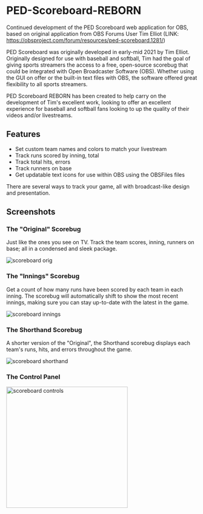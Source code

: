 # PED-Scoreboard-REBORN
Continued development of the PED Scoreboard web application for OBS, based on original application from OBS Forums User Tim Elliot (LINK: https://obsproject.com/forum/resources/ped-scoreboard.1281/)

PED Scoreboard was originally developed in early-mid 2021 by Tim Elliot. Originally designed for use with baseball and softball, Tim had the goal of giving sports streamers the access to a free, open-source scorebug that could be integrated with Open Broadcaster Software (OBS). Whether using the GUI on offer or the built-in text files with OBS, the software offered great flexibility to all sports streamers.

PED Scoreboard REBORN has been created to help carry on the development of Tim's excellent work, looking to offer an excellent experience for baseball and softball fans looking to up the quality of their videos and/or livestreams.


## Features
- Set custom team names and colors to match your livestream
- Track runs scored by inning, total
- Track total hits, errors
- Track runners on base
- Get updatable text icons for use within OBS using the OBSFiles files


There are several ways to track your game, all with broadcast-like design and presentation.


## Screenshots
### The "Original" Scorebug
Just like the ones you see on TV. Track the team scores, inning, runners on base; all in a condensed and sleek package.

![scoreboard orig](https://user-images.githubusercontent.com/70206675/225097206-c34a8c2f-3501-4b00-86e7-31006c0c5591.png)

### The "Innings" Scorebug
Get a count of how many runs have been scored by each team in each inning. The scorebug will automatically shift to show the most recent innings, making sure you can stay up-to-date with the latest in the game.

![scoreboard innings](https://user-images.githubusercontent.com/70206675/225103029-f793292a-9ac9-444f-9d59-1cd4568ee5d7.png)

### The Shorthand Scorebug
A shorter version of the "Original", the Shorthand scorebug displays each team's runs, hits, and errors throughout the game.

![scoreboard shorthand](https://user-images.githubusercontent.com/70206675/225105509-359775b3-df35-477d-8e2f-0dc1b30149e7.png)

### The Control Panel

<img width="320" alt="scoreboard controls" src="https://user-images.githubusercontent.com/70206675/225106518-ea6cabf4-2416-4650-9684-f02cb145dc39.png">

